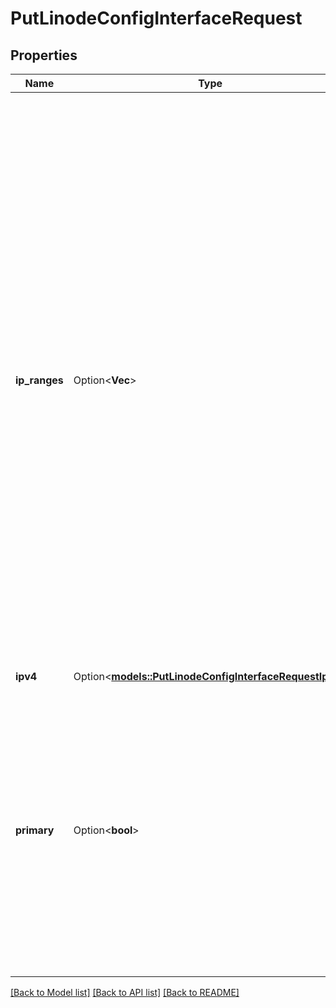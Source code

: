 # PutLinodeConfigInterfaceRequest

## Properties

Name | Type | Description | Notes
------------ | ------------- | ------------- | -------------
**ip_ranges** | Option<**Vec<String>**> | IPv4 CIDR VPC subnet ranges that are routed to this interface.  - A range can't include any addresses that are assigned to an active Linode or another VPC subnet.  - When updating, you need to include any existing ranges to maintain them. If a range is left out, it will be removed.  - Include this as an empty array (`[]`) to remove all existing `nat_1_1` values.  - Omit this array to leave all existing `ip_ranges` as is. <<LB>> > 📘 > > This only applies to interfaces with a `purpose` of `vpc`. | [optional]
**ipv4** | Option<[**models::PutLinodeConfigInterfaceRequestIpv4**](put_linode_config_interface_request_ipv4.md)> |  | [optional]
**primary** | Option<**bool**> | Set to `true` to label this configuration profile interface as the default route to the Linode.  - Each Linode can have one interface set as its `primary`.  - If you don't specifically set a `primary`, the first non-`vlan` type interface is automatically treated as the primary. | [optional]

[[Back to Model list]](../README.md#documentation-for-models) [[Back to API list]](../README.md#documentation-for-api-endpoints) [[Back to README]](../README.md)


